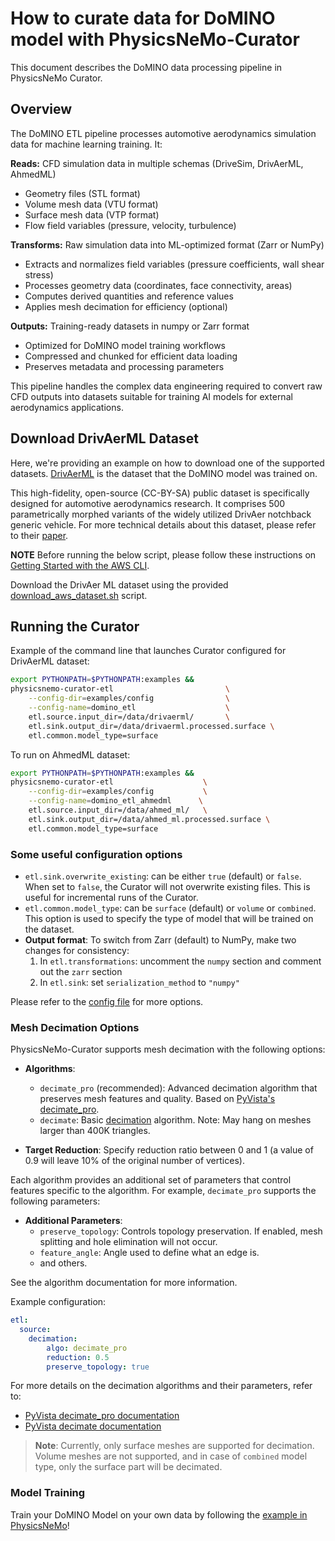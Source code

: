 # How to curate data for DoMINO model with PhysicsNeMo-Curator

This document describes the DoMINO data processing pipeline in PhysicsNeMo Curator.

## Overview

The DoMINO ETL pipeline processes automotive aerodynamics simulation data for machine learning training. It:

**Reads:** CFD simulation data in multiple schemas (DriveSim, DrivAerML, AhmedML)

- Geometry files (STL format)
- Volume mesh data (VTU format)
- Surface mesh data (VTP format)
- Flow field variables (pressure, velocity, turbulence)

**Transforms:** Raw simulation data into ML-optimized format (Zarr or NumPy)

- Extracts and normalizes field variables (pressure coefficients, wall shear stress)
- Processes geometry data (coordinates, face connectivity, areas)
- Computes derived quantities and reference values
- Applies mesh decimation for efficiency (optional)

**Outputs:** Training-ready datasets in numpy or Zarr format

- Optimized for DoMINO model training workflows
- Compressed and chunked for efficient data loading
- Preserves metadata and processing parameters

This pipeline handles the complex data engineering required to convert raw CFD outputs into
datasets suitable for training AI models for external aerodynamics applications.

## Download DrivAerML Dataset

Here, we're providing an example on how to download one of the supported datasets.
[DrivAerML](https://caemldatasets.org/drivaerml/) is the dataset that the DoMINO model was trained on.

This high-fidelity, open-source (CC-BY-SA) public dataset is specifically designed for automotive aerodynamics research.
It comprises 500 parametrically morphed variants of the widely utilized DrivAer notchback generic vehicle.
For more technical details about this dataset, please refer to their [paper](https://arxiv.org/pdf/2408.11969).

**NOTE** Before running the below script, please follow these instructions on [Getting Started with the AWS CLI](https://docs.aws.amazon.com/cli/latest/userguide/cli-chap-getting-started.html).

Download the DrivAer ML dataset using the provided [download_aws_dataset.sh](./download_aws_dataset.sh) script.

## Running the Curator

Example of the command line that launches Curator configured for DrivAerML dataset:

```bash
export PYTHONPATH=$PYTHONPATH:examples &&
physicsnemo-curator-etl                         \
    --config-dir=examples/config                \
    --config-name=domino_etl                    \
    etl.source.input_dir=/data/drivaerml/       \
    etl.sink.output_dir=/data/drivaerml.processed.surface \
    etl.common.model_type=surface
```

To run on AhmedML dataset:

```bash
export PYTHONPATH=$PYTHONPATH:examples &&
physicsnemo-curator-etl                    \
    --config-dir=examples/config           \
    --config-name=domino_etl_ahmedml      \
    etl.source.input_dir=/data/ahmed_ml/   \
    etl.sink.output_dir=/data/ahmed_ml.processed.surface \
    etl.common.model_type=surface
```

### Some useful configuration options

- `etl.sink.overwrite_existing`: can be either `true` (default) or `false`.
    When set to `false`, the Curator will not overwrite existing files.
    This is useful for incremental runs of the Curator.
- `etl.common.model_type`: can be `surface` (default) or `volume` or `combined`.
    This option is used to specify the type of model that will be trained on the
    dataset.
- **Output format**: To switch from Zarr (default) to NumPy, make two changes for consistency:
  1. In `etl.transformations`: uncomment the `numpy` section and comment out the `zarr` section
  2. In `etl.sink`: set `serialization_method` to `"numpy"`

Please refer to the [config file](../../../examples/config/domino_etl.yaml) for more
options.

### Mesh Decimation Options

PhysicsNeMo-Curator supports mesh decimation with the following options:

- **Algorithms**:
  - `decimate_pro` (recommended): Advanced decimation algorithm that preserves mesh features and quality.
  Based on [PyVista's decimate_pro](https://docs.pyvista.org/api/core/_autosummary/pyvista.polydatafilters.decimate_pro).
  - `decimate`: Basic [decimation](https://docs.pyvista.org/api/core/_autosummary/pyvista.polydatafilters.decimate)
  algorithm. Note: May hang on meshes larger than 400K triangles.

- **Target Reduction**: Specify reduction ratio between 0 and 1 (a value of 0.9 will leave 10% of the original number of vertices).

Each algorithm provides an additional set of parameters that control features specific to the algorithm.
For example, `decimate_pro` supports the following parameters:

- **Additional Parameters**:
  - `preserve_topology`: Controls topology preservation. If enabled, mesh splitting and hole elimination will not occur.
  - `feature_angle`: Angle used to define what an edge is.
  - and others.

See the algorithm documentation for more information.

Example configuration:

```yaml
etl:
  source:
    decimation:
        algo: decimate_pro
        reduction: 0.5
        preserve_topology: true
```

For more details on the decimation algorithms and their parameters, refer to:

- [PyVista decimate_pro documentation](https://docs.pyvista.org/api/core/_autosummary/pyvista.polydatafilters.decimate_pro)
- [PyVista decimate documentation](https://docs.pyvista.org/api/core/_autosummary/pyvista.polydatafilters.decimate)

> **Note**: Currently, only surface meshes are supported for decimation.
Volume meshes are not supported, and in case of `combined` model type,
only the surface part will be decimated.

### Model Training

Train your DoMINO Model on your own data by following the [example in PhysicsNeMo](https://github.com/NVIDIA/physicsnemo/tree/main/examples/cfd/external_aerodynamics/domino)!
